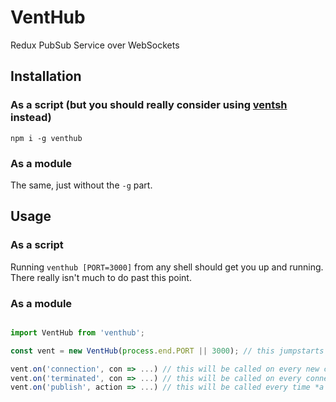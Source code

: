 # VentHub
Redux PubSub Service over WebSockets

## Installation
### As a script (but you should really consider using [ventsh](https://github.com/venthub/venthub-cli) instead)
`npm i -g venthub`

### As a module
The same, just without the `-g` part.

## Usage
### As a script
Running `venthub [PORT=3000]` from any shell should get you up and running. There really isn't much to do past this point.

### As a module
```js

import VentHub from 'venthub';

const vent = new VentHub(process.end.PORT || 3000); // this jumpstarts the server, no explicit call needed

vent.on('connection', con => ...) // this will be called on every new connection
vent.on('terminated', con => ...) // this will be called on every connection closed
vent.on('publish', action => ...) // this will be called every time *a Vent* publishes an action
```